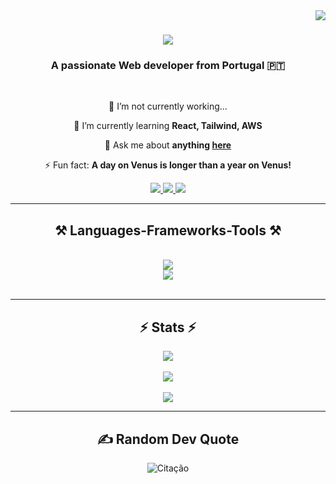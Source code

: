 <img align="right" src="https://p-nerd.dev/visitor-badge?left_color=gray&right_color=blue&left_text=Profile+Views&right_text=RubenDominguesPires" />


<h1 align="center">
    <img src="https://readme-typing-svg.herokuapp.com/?font=Righteous&size=35&center=true&vCenter=true&width=500&height=70&duration=4000&lines=Hi+There!+👋;+I'm+Rúben+Pires!;" />
</h1>

<h3 align="center">A passionate Web developer from Portugal 🇵🇹</h3>

<br/>

<div align="center">
 
 🔭 I’m not currently working...
 
 🌱 I’m currently learning **React, Tailwind, AWS**

💬 Ask me about **anything [here](https://github.com/RubenDominguesPires/RubenDominguesPires/issues)**

⚡ Fun fact: **A day on Venus is longer than a year on Venus!**

 </div>
 
<div align="center"> 
  <a href="mailto:rubendominguespires@gmail.com">
    <img src="https://img.shields.io/badge/Gmail-333333?style=for-the-badge&logo=gmail&logoColor=red" />
  </a>
  <a href="https://linkedin.com/in/rúben-pires-8387982a1" target="_blank">
    <img src="https://img.shields.io/badge/LinkedIn-0077B5?style=for-the-badge&logo=linkedin&logoColor=white" target="_blank" />
  </a>
  <a href="https://RubenDominguesPires.github.io" target="_blank">
     <img src="https://img.shields.io/badge/Portfolio-FF5722?style=for-the-badge&logo=todoist&logoColor=white" target="_blank" /> <!-- sqlite, safari, google-chrome are other good icon options -->
  </a>
</div>

 <hr/>
 
<h2 align="center">⚒️ Languages-Frameworks-Tools ⚒️</h2>
<br/>
<div align="center">
    <img src="https://skillicons.dev/icons?i=react,bootstrap,html,css,vscode,github,tailwind,git,postman" /><br/>
    <img src="https://skillicons.dev/icons?i=wordpress,python,javascript,c,java,php,django" /><br>
</div>

<br/>
<hr/>

<h2 align="center">⚡ Stats ⚡</h2>

<p align="center">
  <img src="https://github-readme-stats.vercel.app/api?username=RubenDominguesPires&theme=dark&hide_border=false&include_all_commits=true&count_private=true" /><br/>
  <br/> <!-- Adiciona um espaço extra entre as imagens -->
  <img src="https://github-readme-streak-stats.herokuapp.com/?user=RubenDominguesPires&theme=dark&hide_border=false" /><br/>
  <br/> <!-- Adiciona um espaço extra entre as imagens -->
  <img src="https://github-readme-stats.vercel.app/api/top-langs/?username=RubenDominguesPires&theme=dark&hide_border=false&include_all_commits=true&count_private=true&layout=compact" />
</p>

<hr/>

<h2 align="center"> ✍️ Random Dev Quote </h2>

<p align="center">
  <img src="https://quotes-github-readme.vercel.app/api?type=vetical&theme=dark" alt="Citação">
</p>
